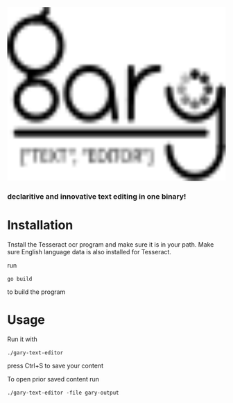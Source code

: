 <img alt="gary text editor" src="gary-text-editor.svg" height="400">
<h3> declaritive and innovative text editing in one binary! </h3>

# Installation

Tnstall the Tesseract ocr program and make sure it is in your path. Make sure English language data is also installed for Tesseract.

run
```nushell
go build
```
to build the program


# Usage
Run it with 
```nushell
./gary-text-editor
```

press Ctrl+S to save your content

To open prior saved content run
```nushe;;
./gary-text-editor -file gary-output
```
